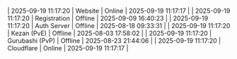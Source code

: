 | 2025-09-19 11:17:20 | Website | Online | 2025-09-19 11:17:17 |
| 2025-09-19 11:17:20 | Registration | Offline | 2025-09-09 16:40:23 |
| 2025-09-19 11:17:20 | Auth Server | Offline | 2025-08-18 09:33:31 |
| 2025-09-19 11:17:20 | Kezan (PvE) | Offline | 2025-08-03 17:58:02 |
| 2025-09-19 11:17:20 | Gurubashi (PvP) | Offline | 2025-08-23 21:44:06 |
| 2025-09-19 11:17:20 | Cloudflare | Online | 2025-09-19 11:17:17 |
